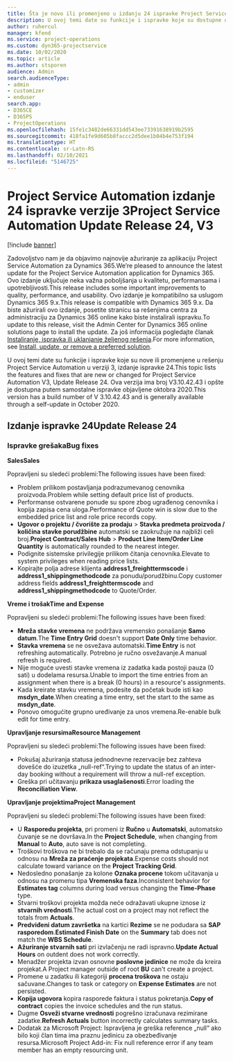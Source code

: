 ```yaml
---
title: Šta je novo ili promenjeno u izdanju 24 ispravke Project Service Automation verzije 3
description: U ovoj temi date su funkcije i ispravke koje su dostupne u izdanju 24 ispravke za Project Service Automation verzije 3.
author: ruhercul
manager: kfend
ms.service: project-operations
ms.custom: dyn365-projectservice
ms.date: 10/02/2020
ms.topic: article
ms.author: stsporen
audience: Admin
search.audienceType:
- admin
- customizer
- enduser
search.app:
- D365CE
- D365PS
- ProjectOperations
ms.openlocfilehash: 15fe1c3482de66331dd543ee73391638919b2595
ms.sourcegitcommit: 418fa1fe9d605b8faccc2d5dee1b04b4e753f194
ms.translationtype: HT
ms.contentlocale: sr-Latn-RS
ms.lasthandoff: 02/10/2021
ms.locfileid: "5146725"
---
```

# <a name="project-service-automation-update-release-24-v3"></a><span data-ttu-id="ac904-103">Project Service Automation izdanje 24 ispravke verzije 3</span><span class="sxs-lookup"><span data-stu-id="ac904-103">Project Service Automation Update Release 24, V3</span></span>

[!include [banner](../includes/psa-now-project-operations.md)]

<span data-ttu-id="ac904-104">Zadovoljstvo nam je da objavimo najnovije ažuriranje za aplikaciju Project Service Automation za Dynamics 365.</span><span class="sxs-lookup"><span data-stu-id="ac904-104">We’re pleased to announce the latest update for the Project Service Automation application for Dynamics 365.</span></span> <span data-ttu-id="ac904-105">Ovo izdanje uključuje neka važna poboljšanja u kvalitetu, performansama i upotrebljivosti.</span><span class="sxs-lookup"><span data-stu-id="ac904-105">This release includes some important improvements to quality, performance, and usability.</span></span> <span data-ttu-id="ac904-106">Ovo izdanje je kompatibilno sa uslugom Dynamics 365 9.x.</span><span class="sxs-lookup"><span data-stu-id="ac904-106">This release is compatible with Dynamics 365 9.x.</span></span> <span data-ttu-id="ac904-107">Da biste ažurirali ovo izdanje, posetite stranicu sa rešenjima centra za administraciju za Dynamics 365 online kako biste instalirali ispravku.</span><span class="sxs-lookup"><span data-stu-id="ac904-107">To update to this release, visit the Admin Center for Dynamics 365 online solutions page to install the update.</span></span> <span data-ttu-id="ac904-108">Za još informacija pogledajte članak [Instaliranje, ispravka ili uklanjanje željenog rešenja](https://docs.microsoft.com/power-platform/admin/install-remove-preferred-solution).</span><span class="sxs-lookup"><span data-stu-id="ac904-108">For more information, see [Install, update, or remove a preferred solution](https://docs.microsoft.com/power-platform/admin/install-remove-preferred-solution).</span></span>

<span data-ttu-id="ac904-109">U ovoj temi date su funkcije i ispravke koje su nove ili promenjene u rešenju Project Service Automation u verziji 3, izdanje ispravke 24.</span><span class="sxs-lookup"><span data-stu-id="ac904-109">This topic lists the features and fixes that are new or changed for Project Service Automation V3, Update Release 24.</span></span> <span data-ttu-id="ac904-110">Ova verzija ima broj V3.10.42.43 i opšte je dostupna putem samostalne ispravke objavljene oktobra 2020.</span><span class="sxs-lookup"><span data-stu-id="ac904-110">This version has a build number of V 3.10.42.43 and is generally available through a self-update in October 2020.</span></span>

## <a name="update-release-24"></a><span data-ttu-id="ac904-111">Izdanje ispravke 24</span><span class="sxs-lookup"><span data-stu-id="ac904-111">Update Release 24</span></span>

### <a name="bug-fixes"></a><span data-ttu-id="ac904-112">Ispravke grešaka</span><span class="sxs-lookup"><span data-stu-id="ac904-112">Bug fixes</span></span>

<span data-ttu-id="ac904-113">**Sales**</span><span class="sxs-lookup"><span data-stu-id="ac904-113">**Sales**</span></span>

<span data-ttu-id="ac904-114">Popravljeni su sledeći problemi:</span><span class="sxs-lookup"><span data-stu-id="ac904-114">The following issues have been fixed:</span></span>

- <span data-ttu-id="ac904-115">Problem prilikom postavljanja podrazumevanog cenovnika proizvoda.</span><span class="sxs-lookup"><span data-stu-id="ac904-115">Problem while setting default price list of products.</span></span>
- <span data-ttu-id="ac904-116">Performanse ostvarene ponude su spore zbog ugrađenog cenovnika i kopija zapisa cena uloga.</span><span class="sxs-lookup"><span data-stu-id="ac904-116">Performance of Quote win is slow due to the embedded price list and role price records copy.</span></span>
- <span data-ttu-id="ac904-117">**Ugovor o projektu / čvorište za prodaju** > **Stavka predmeta proizvoda / količina stavke porudžbine** automatski se zaokružuje na najbliži celi broj.</span><span class="sxs-lookup"><span data-stu-id="ac904-117">**Project Contract/Sales Hub** > **Product Line Item/Order Line Quantity** is automatically rounded to the nearest integer.</span></span>
- <span data-ttu-id="ac904-118">Podignite sistemske privilegije prilikom čitanja cenovnika.</span><span class="sxs-lookup"><span data-stu-id="ac904-118">Elevate to system privileges when reading price lists.</span></span>
- <span data-ttu-id="ac904-119">Kopirajte polja adrese klijenta **address1_freighttermscode** i **address1_shippingmethodcode** za ponudu/porudžbinu.</span><span class="sxs-lookup"><span data-stu-id="ac904-119">Copy customer address fields **address1_freighttermscode** and **address1_shippingmethodcode** to Quote/Order.</span></span> 


<span data-ttu-id="ac904-120">**Vreme i trošak**</span><span class="sxs-lookup"><span data-stu-id="ac904-120">**Time and Expense**</span></span>

<span data-ttu-id="ac904-121">Popravljeni su sledeći problemi:</span><span class="sxs-lookup"><span data-stu-id="ac904-121">The following issues have been fixed:</span></span>

- <span data-ttu-id="ac904-122">**Mreža stavke vremena** ne podržava vremensko ponašanje **Samo datum**.</span><span class="sxs-lookup"><span data-stu-id="ac904-122">The **Time Entry Grid** doesn't support **Date Only** time behavior.</span></span>
- <span data-ttu-id="ac904-123">**Stavka vremena** se ne osvežava automatski.</span><span class="sxs-lookup"><span data-stu-id="ac904-123">**Time Entry** is not refreshing automatically.</span></span> <span data-ttu-id="ac904-124">Potrebno je ručno osvežavanje.</span><span class="sxs-lookup"><span data-stu-id="ac904-124">A manual refresh is required.</span></span>
- <span data-ttu-id="ac904-125">Nije moguće uvesti stavke vremena iz zadatka kada postoji pauza (0 sati) u dodelama resursa.</span><span class="sxs-lookup"><span data-stu-id="ac904-125">Unable to import the time entries from an assignment when there is a break (0 hours) in a resource's assignments.</span></span>
- <span data-ttu-id="ac904-126">Kada kreirate stavku vremena, podesite da početak bude isti kao **msdyn_date**.</span><span class="sxs-lookup"><span data-stu-id="ac904-126">When creating a time entry, set the start to the same as **msdyn_date**.</span></span>
- <span data-ttu-id="ac904-127">Ponovo omogućite grupno uređivanje za unos vremena.</span><span class="sxs-lookup"><span data-stu-id="ac904-127">Re-enable bulk edit for time entry.</span></span>

<span data-ttu-id="ac904-128">**Upravljanje resursima**</span><span class="sxs-lookup"><span data-stu-id="ac904-128">**Resource Management**</span></span>

<span data-ttu-id="ac904-129">Popravljeni su sledeći problemi:</span><span class="sxs-lookup"><span data-stu-id="ac904-129">The following issues have been fixed:</span></span>

- <span data-ttu-id="ac904-130">Pokušaj ažuriranja statusa jednodnevne rezervacije bez zahteva dovešće do izuzetka „null-ref“.</span><span class="sxs-lookup"><span data-stu-id="ac904-130">Trying to update the status of an inter-day booking without a requirement will throw a null-ref exception.</span></span>
- <span data-ttu-id="ac904-131">Greška pri učitavanju **prikaza usaglašenosti**.</span><span class="sxs-lookup"><span data-stu-id="ac904-131">Error loading the **Reconciliation View**.</span></span>


<span data-ttu-id="ac904-132">**Upravljanje projektima**</span><span class="sxs-lookup"><span data-stu-id="ac904-132">**Project Management**</span></span>

<span data-ttu-id="ac904-133">Popravljeni su sledeći problemi:</span><span class="sxs-lookup"><span data-stu-id="ac904-133">The following issues have been fixed:</span></span>

- <span data-ttu-id="ac904-134">U **Rasporedu projekta**, pri promeni iz **Ručno** u **Automatski**, automatsko čuvanje se ne dovršava.</span><span class="sxs-lookup"><span data-stu-id="ac904-134">In the **Project Schedule**, when changing from **Manual** to **Auto**, auto save is not completing.</span></span>
- <span data-ttu-id="ac904-135">Troškovi troškova ne bi trebalo da se računaju prema odstupanju u odnosu na **Mreža za praćenje projekata**.</span><span class="sxs-lookup"><span data-stu-id="ac904-135">Expense costs should not calculate toward variance on the **Project Tracking Grid**.</span></span>
- <span data-ttu-id="ac904-136">Nedosledno ponašanje za kolone **Oznaka procene** tokom učitavanja u odnosu na promenu tipa **Vremenska faza**.</span><span class="sxs-lookup"><span data-stu-id="ac904-136">Inconsistent behavior for **Estimates tag** columns during load versus changing the **Time-Phase** type.</span></span>
- <span data-ttu-id="ac904-137">Stvarni troškovi projekta možda neće odražavati ukupne iznose iz **stvarnih vrednosti**.</span><span class="sxs-lookup"><span data-stu-id="ac904-137">The actual cost on a project may not reflect the totals from **Actuals**.</span></span>
- <span data-ttu-id="ac904-138">**Predviđeni datum završetka** na kartici **Rezime** se ne podudara sa **SAP rasporedom**.</span><span class="sxs-lookup"><span data-stu-id="ac904-138">**Estimated Finish Date** on the **Summary** tab does not match the **WBS Schedule**.</span></span>
- <span data-ttu-id="ac904-139">**Ažuriranje stvarnih sati** pri izvlačenju ne radi ispravno.</span><span class="sxs-lookup"><span data-stu-id="ac904-139">**Update Actual Hours** on outdent does not work correctly.</span></span>
- <span data-ttu-id="ac904-140">Menadžer projekta izvan osnovne **poslovne jedinice** ne može da kreira projekat.</span><span class="sxs-lookup"><span data-stu-id="ac904-140">A Project manager outside of root **BU** can't create a project.</span></span>
- <span data-ttu-id="ac904-141">Promene u zadatku ili kategoriji **procena troškova** ne ostaju sačuvane.</span><span class="sxs-lookup"><span data-stu-id="ac904-141">Changes to task or category on **Expense Estimates** are not persisted.</span></span>
- <span data-ttu-id="ac904-142">**Kopija ugovora** kopira rasporede faktura i status pokretanja.</span><span class="sxs-lookup"><span data-stu-id="ac904-142">**Copy of contract** copies the invoice schedules and the run status.</span></span>
- <span data-ttu-id="ac904-143">Dugme **Osveži stvarne vrednosti** pogrešno izračunava rezimirane zadatke.</span><span class="sxs-lookup"><span data-stu-id="ac904-143">**Refresh Actuals** button incorrectly calculates summary tasks.</span></span>
- <span data-ttu-id="ac904-144">Dodatak za Microsoft Project: Ispravljena je greška reference „null“ ako bilo koji član tima ima praznu jedinicu za obezbeđivanje resursa.</span><span class="sxs-lookup"><span data-stu-id="ac904-144">Microsoft Project Add-in: Fix null reference error if any team member has an empty resourcing unit.</span></span>

